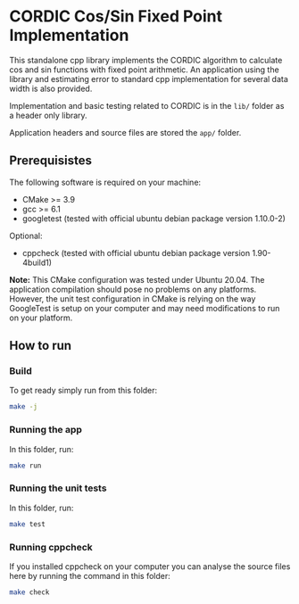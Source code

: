 # CORDIC Cos/Sin Fixed Point Implementation

This standalone cpp library implements the CORDIC algorithm to calculate cos and sin functions with fixed point arithmetic. An application using the library and estimating error to standard cpp implementation for several data width is also provided.

Implementation and basic testing related to CORDIC is in the `lib/` folder as a header only library.

Application headers and source files are stored the `app/` folder.


## Prerequisistes

The following software is required on your machine:

* CMake >= 3.9
* gcc >= 6.1
* googletest (tested with official ubuntu debian package version 1.10.0-2)

Optional:
* cppcheck (tested with official ubuntu debian package version 1.90-4build1)

**Note:** This CMake configuration was tested under Ubuntu 20.04. The application compilation should pose no problems on any platforms. However, the unit test configuration in CMake is relying on the way GoogleTest is setup on your computer and may need modifications to run on your platform.


## How to run


### Build

To get ready simply run from this folder:

```bash
make -j
```

### Running the app

In this folder, run:
```bash
make run
```

### Running the unit tests

In this folder, run:
```bash
make test
```

### Running cppcheck

If you installed cppcheck on your computer you can analyse the source files here by running the command in this folder:
```bash
make check
```

